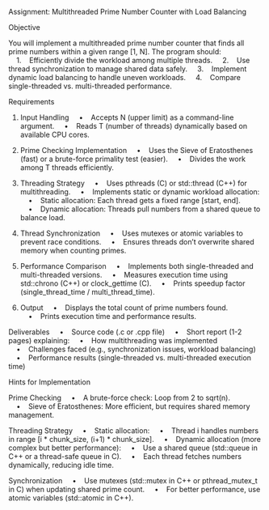 Assignment: Multithreaded Prime Number Counter with Load Balancing

Objective

You will implement a multithreaded prime number counter that finds all prime numbers within a given range [1, N]. The program should:
    1.    Efficiently divide the workload among multiple threads.
    2.    Use thread synchronization to manage shared data safely.
    3.    Implement dynamic load balancing to handle uneven workloads.
    4.    Compare single-threaded vs. multi-threaded performance.

Requirements

1. Input Handling
    •    Accepts N (upper limit) as a command-line argument.
    •    Reads T (number of threads) dynamically based on available CPU cores.

2. Prime Checking Implementation
    •    Uses the Sieve of Eratosthenes (fast) or a brute-force primality test (easier).
    •    Divides the work among T threads efficiently.

3. Threading Strategy
    •    Uses pthreads (C) or std::thread (C++) for multithreading.
    •    Implements static or dynamic workload allocation:
    •    Static allocation: Each thread gets a fixed range [start, end].
    •    Dynamic allocation: Threads pull numbers from a shared queue to balance load.

4. Thread Synchronization
    •    Uses mutexes or atomic variables to prevent race conditions.
    •    Ensures threads don’t overwrite shared memory when counting primes.

5. Performance Comparison
    •    Implements both single-threaded and multi-threaded versions.
    •    Measures execution time using std::chrono (C++) or clock_gettime (C).
    •    Prints speedup factor (single_thread_time / multi_thread_time).

6. Output
    •    Displays the total count of prime numbers found.
    •    Prints execution time and performance results.

Deliverables
    •    Source code (.c or .cpp file)
    •    Short report (1-2 pages) explaining:
    •    How multithreading was implemented
    •    Challenges faced (e.g., synchronization issues, workload balancing)
    •    Performance results (single-threaded vs. multi-threaded execution time)

Hints for Implementation

Prime Checking
    •    A brute-force check: Loop from 2 to sqrt(n).
    •    Sieve of Eratosthenes: More efficient, but requires shared memory management.

Threading Strategy
    •    Static allocation:
    •    Thread i handles numbers in range [i * chunk_size, (i+1) * chunk_size].
    •    Dynamic allocation (more complex but better performance):
    •    Use a shared queue (std::queue in C++ or a thread-safe queue in C).
    •    Each thread fetches numbers dynamically, reducing idle time.

Synchronization
    •    Use mutexes (std::mutex in C++ or pthread_mutex_t in C) when updating shared prime count.
    •    For better performance, use atomic variables (std::atomic<int> in C++).